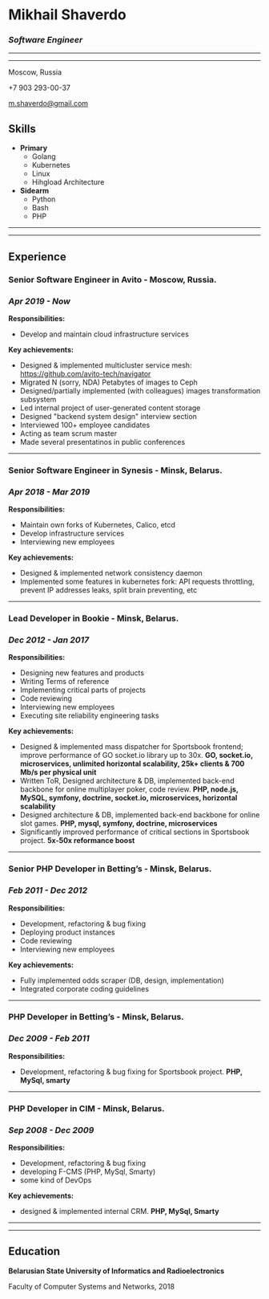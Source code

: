 # Mikhail Shaverdo
### *Software Engineer*
____
____
Moscow, Russia

+7 903 293-00-37

[m.shaverdo@gmail.com](mailto:m.shaverdo@gmail.com)


## Skills
- **Primary**
  - Golang
  - Kubernetes
  - Linux
  - Hihgload Architecture
- **Sidearm**
  - Python
  - Bash
  - PHP

_____
_____

## Experience

### Senior Software Engineer in Avito - Moscow, Russia. 
### *Apr 2019 - Now*

**Responsibilities:**
* Develop and maintain cloud infrastructure services

**Key achievements:**

* Designed & implemented multicluster service mesh: https://github.com/avito-tech/navigator
* Migrated N (sorry, NDA) Petabytes of images to Ceph
* Designed/partially implemented (with colleagues) images transformation subsystem
* Led internal project of user-generated content storage
* Designed "backend system design" interview section 
* Interviewed 100+ employee candidates
* Acting as team scrum master
* Made several presentatinos in public conferences

___

### Senior Software Engineer in Synesis - Minsk, Belarus. 
### *Apr 2018 - Mar 2019*

**Responsibilities:**
* Maintain own forks of Kubernetes, Calico, etcd
* Develop infrastructure services
* Interviewing new employees

**Key achievements:**

* Designed & implemented network consistency daemon
* Implemented some features in kubernetes fork: API requests throttling, prevent IP addresses leaks, split brain preventing, etc

___

### Lead Developer in Bookie - Minsk, Belarus. 
### *Dec 2012 - Jan 2017*

**Responsibilities:**
* Designing new features and products
* Writing Terms of reference
* Implementing critical parts of projects
* Code reviewing
* Interviewing new employees
* Executing site reliability engineering tasks

**Key achievements:**

* Designed & implemented mass dispatcher for Sportsbook frontend; improve
performance of GO socket.io library up to 30x. **GO, socket.io,
microservices, unlimited horizontal scalability, 25k+ clients & 700 Mb/s
per physical unit**
* Written ToR, Designed architecture & DB, implemented back-end backbone for
online multiplayer poker, code review. **PHP, node.js, MySQL, symfony,
doctrine, socket.io, microservices, horizontal scalability**
* Designed architecture & DB, implemented back-end backbone for online slot
games. **PHP, mysql, symfony, doctrine, microservices**
* Significantly improved performance of critical sections in Sportsbook project.
**5x-50x reformance boost**

___
### Senior PHP Developer in Betting’s - Minsk, Belarus. 
### *Feb 2011 - Dec 2012*

**Responsibilities:**
* Development, refactoring & bug fixing
* Deploying product instances
* Code reviewing
* Interviewing new employees

**Key achievements:**
* Fully implemented odds scraper (DB, design, implementation)
* Integrated corporate coding guidelines

___
### PHP Developer in Betting’s - Minsk, Belarus. 
### *Dec 2009 - Feb 2011*

**Responsibilities:**
* Development, refactoring & bug fixing for Sportsbook project. **PHP, MySql, smarty**

___
### PHP Developer in CIM - Minsk, Belarus. 
### *Sep 2008 - Dec 2009*

**Responsibilities:**
* Development, refactoring & bug fixing
* developing F-CMS (PHP, MySql, Smarty)
* some kind of DevOps

**Key achievements:**
* designed & implemented internal CRM. **PHP, MySql, Smarty**


___
___
## Education

**Belarusian State University of Informatics and Radioelectronics**

Faculty of Computer Systems and Networks, 2018

